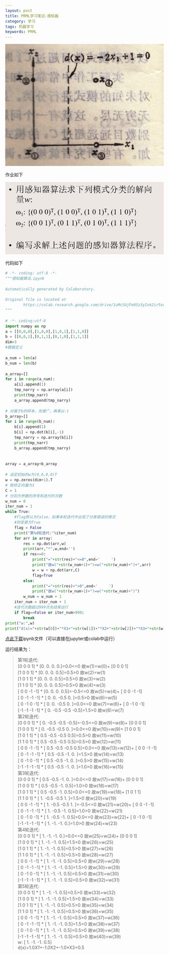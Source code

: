 ```yaml
---
layout: post
title: PRML学习笔记-感知器
category: 学习
tags: 机器学习
keywords: PRML
---
```


![图1](/assets/img/study/感知器_1.jpg)

作业如下

![图2](/assets/img/study/感知器_homework_1.jpg)

代码如下
```python
# -*- coding: utf-8 -*-
"""感知器算法.ipynb

Automatically generated by Colaboratory.

Original file is located at
        https://colab.research.google.com/drive/1uMcSUjFe0Sz3yInk2ir5xoBnFwmlsIpp
"""

# -*- coding:utf-8
import numpy as np
a = [[0,0,0],[1,0,0],[1,0,1],[1,1,0]]
b = [[0,0,1],[0,1,1],[0,1,0],[1,1,1]]
dim=3
#数据定义

a_num = len(a)
b_num = len(b)

a_array=[]
for i in range(a_num):
    a[i].append(1)
    tmp_narry = np.array(a[i])
    print(tmp_narr)
    a_array.append(tmp_narry)

# 对属于b的样本，先增广，再乘以-1
b_array=[]
for i in range(b_num):
    b[i].append(1)
    b[i] = np.dot(b[i],-1)
    tmp_narry = np.array(b[i])
    print(tmp_narr)
    b_array.append(tmp_narry)


array = a_array+b_array

# 设定初始的w为(0,0,0,0)T
w = np.zeros(dim+1).T
# 取矫正向量为1
C = 1
# 分别为参数的序号和迭代的次数
w_num = 0
iter_num = 1
while True:
    #flag默认为false，如果本轮迭代中出现了分类错误的情况
	#则变更为True
    flag = False
    print("第%d轮迭代:"%iter_num)
    for arr in array:
        res = np.dot(arr,w)
        print(arr,"*",w,end='')
        if res<=0:
            print("="+str(res)+"<=0",end='     ')
            print("故w("+str(w_num+1)+")=w("+str(w_num)+")+",arr)
            w = w + np.dot(arr,C)
            flag=True
        else:
            print("="+str(res)+">0",end='     ')
            print("故w("+str(w_num+1)+")=w("+str(w_num)+")")
        w_num = w_num + 1
    iter_num = iter_num + 1
    #迭代次数超过999次先结束运行
    if flag==False or iter_num>999:
        break
print("w:",w)
print("d(x)="+str(w[0])+"*X1+"+str(w[1])+"*X2+"+str(w[2])+"*X3+"+str(w[3]))

```
[点此下载](/assets/code/感知器算法.ipynb)ipynb文件（可以直接在jupyter或colab中运行）

运行结果为：
>第1轮迭代:  
[0 0 0 1] * [0. 0. 0. 0.]=0.0<=0   故w(1)=w(0)+ [0 0 0 1]  
[1 0 0 1] * [0.  0.  0.  0.5]=0.5>0   故w(2)=w(1)  
[1 0 1 1] * [0.  0.  0.  0.5]=0.5>0   故w(3)=w(2)  
[1 1 0 1] * [0.  0.  0.  0.5]=0.5>0   故w(4)=w(3)  
[ 0  0 -1 -1] * [0.  0.  0.  0.5]=-0.5<=0   故w(5)=w(4)+ [ 0  0 -1 -1]  
[ 0 -1 -1 -1] * [ 0.   0.  -0.5  0. ]=0.5>0   故w(6)=w(5)  
[ 0 -1  0 -1] * [ 0.   0.  -0.5  0. ]=0.0<=0   故w(7)=w(6)+ [ 0 -1  0 -1]  
[-1 -1 -1 -1] * [ 0.  -0.5 -0.5 -0.5]=1.5>0   故w(8)=w(7)  
第2轮迭代:  
[0 0 0 1] * [ 0.  -0.5 -0.5 -0.5]=-0.5<=0   故w(9)=w(8)+ [0 0 0 1]  
[1 0 0 1] * [ 0.  -0.5 -0.5  0. ]=0.0<=0   故w(10)=w(9)+ [1 0 0 1]  
[1 0 1 1] * [ 0.5 -0.5 -0.5  0.5]=0.5>0   故w(11)=w(10)  
[1 1 0 1] * [ 0.5 -0.5 -0.5  0.5]=0.5>0   故w(12)=w(11)    
[ 0  0 -1 -1] * [ 0.5 -0.5 -0.5  0.5]=0.0<=0   故w(13)=w(12)+ [ 0  0 -1 -1]  
[ 0 -1 -1 -1] * [ 0.5 -0.5 -1.   0. ]=1.5>0   故w(14)=w(13)  
[ 0 -1  0 -1] * [ 0.5 -0.5 -1.   0. ]=0.5>0   故w(15)=w(14)  
[-1 -1 -1 -1] * [ 0.5 -0.5 -1.   0. ]=1.0>0   故w(16)=w(15)  
第3轮迭代:  
[0 0 0 1] * [ 0.5 -0.5 -1.   0. ]=0.0<=0   故w(17)=w(16)+ [0 0 0 1]  
[1 0 0 1] * [ 0.5 -0.5 -1.   0.5]=1.0>0   故w(18)=w(17)  
[1 0 1 1] * [ 0.5 -0.5 -1.   0.5]=0.0<=0   故w(19)=w(18)+ [1 0 1 1]  
[1 1 0 1] * [ 1.  -0.5 -0.5  1. ]=1.5>0   故w(20)=w(19)  
[ 0  0 -1 -1] * [ 1.  -0.5 -0.5  1. ]=-0.5<=0   故w(21)=w(20)+ [ 0  0 -1 -1]  
[ 0 -1 -1 -1] * [ 1.  -0.5 -1.   0.5]=1.0>0   故w(22)=w(21)  
[ 0 -1  0 -1] * [ 1.  -0.5 -1.   0.5]=0.0<=0   故w(23)=w(22)+ [ 0 -1  0 -1]  
[-1 -1 -1 -1] * [ 1. -1. -1.  0.]=1.0>0   故w(24)=w(23)  
第4轮迭代:  
[0 0 0 1] * [ 1. -1. -1.  0.]=0.0<=0   故w(25)=w(24)+ [0 0 0 1]  
[1 0 0 1] * [ 1.  -1.  -1.   0.5]=1.5>0   故w(26)=w(25)  
[1 0 1 1] * [ 1.  -1.  -1.   0.5]=0.5>0   故w(27)=w(26)  
[1 1 0 1] * [ 1.  -1.  -1.   0.5]=0.5>0   故w(28)=w(27)  
[ 0  0 -1 -1] * [ 1.  -1.  -1.   0.5]=0.5>0   故w(29)=w(28)  
[ 0 -1 -1 -1] * [ 1.  -1.  -1.   0.5]=1.5>0   故w(30)=w(29)  
[ 0 -1  0 -1] * [ 1.  -1.  -1.   0.5]=0.5>0   故w(31)=w(30)  
[-1 -1 -1 -1] * [ 1.  -1.  -1.   0.5]=0.5>0   故w(32)=w(31)  
第5轮迭代:  
[0 0 0 1] * [ 1.  -1.  -1.   0.5]=0.5>0   故w(33)=w(32)  
[1 0 0 1] * [ 1.  -1.  -1.   0.5]=1.5>0   故w(34)=w(33)  
[1 0 1 1] * [ 1.  -1.  -1.   0.5]=0.5>0   故w(35)=w(34)  
[1 1 0 1] * [ 1.  -1.  -1.   0.5]=0.5>0   故w(36)=w(35)  
[ 0  0 -1 -1] * [ 1.  -1.  -1.   0.5]=0.5>0   故w(37)=w(36)  
[ 0 -1 -1 -1] * [ 1.  -1.  -1.   0.5]=1.5>0   故w(38)=w(37)  
[ 0 -1  0 -1] * [ 1.  -1.  -1.   0.5]=0.5>0   故w(39)=w(38)  
[-1 -1 -1 -1] * [ 1.  -1.  -1.   0.5]=0.5>0   故w(40)=w(39)  
w: [ 1.  -1.  -1.   0.5]  
d(x)=1.0*X1+-1.0*X2+-1.0*X3+0.5  
>  

